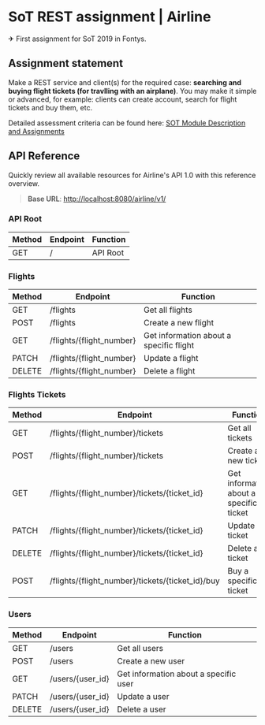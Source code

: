 # SoT REST assignment | Airline

✈ First assignment for SoT 2019 in Fontys.

## Assignment statement

Make a REST service and client(s) for the required case: **searching and buying flight tickets (for travlling with an airplane)**. You may make it simple or advanced, for example: clients can create account, search for flight tickets and buy them, etc.

Detailed assessment criteria can be found here: [SOT Module Description and Assignments](SOT_Module_Description_and_Assignments.pdf) 

## API Reference

Quickly review all available resources for Airline's API 1.0 with this reference overview.

> **Base URL**: [http://localhost:8080/airline/v1/](http://localhost:8080/airline/v1/)

### API Root

| Method | Endpoint | Function |
|--------|----------|----------|
| GET    | /        | API Root |

### Flights

| Method | Endpoint | Function |
|--------|----------|----------|
| GET    | /flights | Get all flights |
| POST   | /flights | Create a new flight |
| GET    | /flights/{flight_number} | Get information about a specific flight |
| PATCH  | /flights/{flight_number} | Update a flight |
| DELETE | /flights/{flight_number} | Delete a flight |

### Flights Tickets

| Method | Endpoint | Function |
|--------|----------|----------|
| GET    | /flights/{flight_number}/tickets | Get all tickets |
| POST   | /flights/{flight_number}/tickets | Create a new ticket |
| GET    | /flights/{flight_number}/tickets/{ticket_id} | Get information about a specific ticket |
| PATCH  | /flights/{flight_number}/tickets/{ticket_id} | Update a ticket |
| DELETE | /flights/{flight_number}/tickets/{ticket_id} | Delete a ticket |
| POST   | /flights/{flight_number}/tickets/{ticket_id}/buy | Buy a specific ticket |

### Users

| Method | Endpoint | Function |
|--------|----------|----------|
| GET    | /users | Get all users |
| POST   | /users | Create a new user |
| GET    | /users/{user_id} | Get information about a specific user |
| PATCH  | /users/{user_id} | Update a user |
| DELETE | /users/{user_id} | Delete a user |
